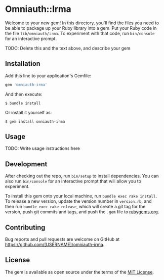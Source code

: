 # Omniauth::Irma

Welcome to your new gem! In this directory, you'll find the files you need to be able to package up your Ruby library into a gem. Put your Ruby code in the file `lib/omniauth/irma`. To experiment with that code, run `bin/console` for an interactive prompt.

TODO: Delete this and the text above, and describe your gem

## Installation

Add this line to your application's Gemfile:

```ruby
gem 'omniauth-irma'
```

And then execute:

    $ bundle install

Or install it yourself as:

    $ gem install omniauth-irma

## Usage

TODO: Write usage instructions here

## Development

After checking out the repo, run `bin/setup` to install dependencies. You can also run `bin/console` for an interactive prompt that will allow you to experiment.

To install this gem onto your local machine, run `bundle exec rake install`. To release a new version, update the version number in `version.rb`, and then run `bundle exec rake release`, which will create a git tag for the version, push git commits and tags, and push the `.gem` file to [rubygems.org](https://rubygems.org).

## Contributing

Bug reports and pull requests are welcome on GitHub at https://github.com/[USERNAME]/omniauth-irma.


## License

The gem is available as open source under the terms of the [MIT License](https://opensource.org/licenses/MIT).
